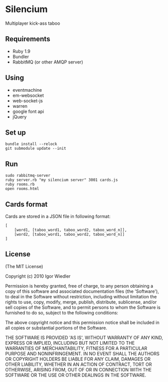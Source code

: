 # Silencium

Multiplayer kick-ass taboo

## Requirements

* Ruby 1.9
* Bundler
* RabbitMQ (or other AMQP server)

## Using

* eventmachine
* em-websocket
* web-socket-js
* warren
* google font api
* jQuery

## Set up

    bundle install --relock
    git submodule update --init

## Run

    sudo rabbitmq-server
    ruby server.rb "my silencium server" 3001 cards.js
    ruby rooms.rb
    open rooms.html

## Cards format

Cards are stored in a JSON file in following format:

    [
        [word1, [taboo_word1, taboo_word2, taboo_word_n]],
        [word2, [taboo_word1, taboo_word2, taboo_word_n]]
    ]

## License

(The MIT License)

Copyright (c) 2010 Igor Wiedler

Permission is hereby granted, free of charge, to any person obtaining
a copy of this software and associated documentation files (the
'Software'), to deal in the Software without restriction, including
without limitation the rights to use, copy, modify, merge, publish,
distribute, sublicense, and/or sell copies of the Software, and to
permit persons to whom the Software is furnished to do so, subject to
the following conditions:

The above copyright notice and this permission notice shall be
included in all copies or substantial portions of the Software.

THE SOFTWARE IS PROVIDED 'AS IS', WITHOUT WARRANTY OF ANY KIND,
EXPRESS OR IMPLIED, INCLUDING BUT NOT LIMITED TO THE WARRANTIES OF
MERCHANTABILITY, FITNESS FOR A PARTICULAR PURPOSE AND NONINFRINGEMENT.
IN NO EVENT SHALL THE AUTHORS OR COPYRIGHT HOLDERS BE LIABLE FOR ANY
CLAIM, DAMAGES OR OTHER LIABILITY, WHETHER IN AN ACTION OF CONTRACT,
TORT OR OTHERWISE, ARISING FROM, OUT OF OR IN CONNECTION WITH THE
SOFTWARE OR THE USE OR OTHER DEALINGS IN THE SOFTWARE.
